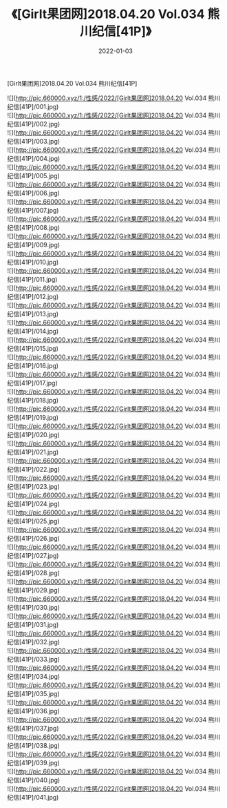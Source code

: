 ﻿---
layout: post
title:  《[Girlt果团网]2018.04.20 Vol.034 熊川纪信[41P]》
date:   2022-01-03
img: http://pic.660000.xyz/1:/性感/2022/[Girlt果团网]2018.04.20 Vol.034 熊川纪信[41P]/000.jpg
categories: [美女, 清纯, 唯美]
---

[Girlt果团网]2018.04.20 Vol.034 熊川纪信[41P]

  ![](http://pic.660000.xyz/1:/性感/2022/[Girlt果团网]2018.04.20 Vol.034 熊川纪信[41P]/001.jpg) <br> ![](http://pic.660000.xyz/1:/性感/2022/[Girlt果团网]2018.04.20 Vol.034 熊川纪信[41P]/002.jpg) <br> ![](http://pic.660000.xyz/1:/性感/2022/[Girlt果团网]2018.04.20 Vol.034 熊川纪信[41P]/003.jpg) <br> ![](http://pic.660000.xyz/1:/性感/2022/[Girlt果团网]2018.04.20 Vol.034 熊川纪信[41P]/004.jpg) <br> ![](http://pic.660000.xyz/1:/性感/2022/[Girlt果团网]2018.04.20 Vol.034 熊川纪信[41P]/005.jpg) <br> ![](http://pic.660000.xyz/1:/性感/2022/[Girlt果团网]2018.04.20 Vol.034 熊川纪信[41P]/006.jpg) <br> ![](http://pic.660000.xyz/1:/性感/2022/[Girlt果团网]2018.04.20 Vol.034 熊川纪信[41P]/007.jpg) <br> ![](http://pic.660000.xyz/1:/性感/2022/[Girlt果团网]2018.04.20 Vol.034 熊川纪信[41P]/008.jpg) <br> ![](http://pic.660000.xyz/1:/性感/2022/[Girlt果团网]2018.04.20 Vol.034 熊川纪信[41P]/009.jpg) <br> ![](http://pic.660000.xyz/1:/性感/2022/[Girlt果团网]2018.04.20 Vol.034 熊川纪信[41P]/010.jpg) <br> ![](http://pic.660000.xyz/1:/性感/2022/[Girlt果团网]2018.04.20 Vol.034 熊川纪信[41P]/011.jpg) <br> ![](http://pic.660000.xyz/1:/性感/2022/[Girlt果团网]2018.04.20 Vol.034 熊川纪信[41P]/012.jpg) <br> ![](http://pic.660000.xyz/1:/性感/2022/[Girlt果团网]2018.04.20 Vol.034 熊川纪信[41P]/013.jpg) <br> ![](http://pic.660000.xyz/1:/性感/2022/[Girlt果团网]2018.04.20 Vol.034 熊川纪信[41P]/014.jpg) <br> ![](http://pic.660000.xyz/1:/性感/2022/[Girlt果团网]2018.04.20 Vol.034 熊川纪信[41P]/015.jpg) <br> ![](http://pic.660000.xyz/1:/性感/2022/[Girlt果团网]2018.04.20 Vol.034 熊川纪信[41P]/016.jpg) <br> ![](http://pic.660000.xyz/1:/性感/2022/[Girlt果团网]2018.04.20 Vol.034 熊川纪信[41P]/017.jpg) <br> ![](http://pic.660000.xyz/1:/性感/2022/[Girlt果团网]2018.04.20 Vol.034 熊川纪信[41P]/018.jpg) <br> ![](http://pic.660000.xyz/1:/性感/2022/[Girlt果团网]2018.04.20 Vol.034 熊川纪信[41P]/019.jpg) <br> ![](http://pic.660000.xyz/1:/性感/2022/[Girlt果团网]2018.04.20 Vol.034 熊川纪信[41P]/020.jpg) <br> ![](http://pic.660000.xyz/1:/性感/2022/[Girlt果团网]2018.04.20 Vol.034 熊川纪信[41P]/021.jpg) <br> ![](http://pic.660000.xyz/1:/性感/2022/[Girlt果团网]2018.04.20 Vol.034 熊川纪信[41P]/022.jpg) <br> ![](http://pic.660000.xyz/1:/性感/2022/[Girlt果团网]2018.04.20 Vol.034 熊川纪信[41P]/023.jpg) <br> ![](http://pic.660000.xyz/1:/性感/2022/[Girlt果团网]2018.04.20 Vol.034 熊川纪信[41P]/024.jpg) <br> ![](http://pic.660000.xyz/1:/性感/2022/[Girlt果团网]2018.04.20 Vol.034 熊川纪信[41P]/025.jpg) <br> ![](http://pic.660000.xyz/1:/性感/2022/[Girlt果团网]2018.04.20 Vol.034 熊川纪信[41P]/026.jpg) <br> ![](http://pic.660000.xyz/1:/性感/2022/[Girlt果团网]2018.04.20 Vol.034 熊川纪信[41P]/027.jpg) <br> ![](http://pic.660000.xyz/1:/性感/2022/[Girlt果团网]2018.04.20 Vol.034 熊川纪信[41P]/028.jpg) <br> ![](http://pic.660000.xyz/1:/性感/2022/[Girlt果团网]2018.04.20 Vol.034 熊川纪信[41P]/029.jpg) <br> ![](http://pic.660000.xyz/1:/性感/2022/[Girlt果团网]2018.04.20 Vol.034 熊川纪信[41P]/030.jpg) <br> ![](http://pic.660000.xyz/1:/性感/2022/[Girlt果团网]2018.04.20 Vol.034 熊川纪信[41P]/031.jpg) <br> ![](http://pic.660000.xyz/1:/性感/2022/[Girlt果团网]2018.04.20 Vol.034 熊川纪信[41P]/032.jpg) <br> ![](http://pic.660000.xyz/1:/性感/2022/[Girlt果团网]2018.04.20 Vol.034 熊川纪信[41P]/033.jpg) <br> ![](http://pic.660000.xyz/1:/性感/2022/[Girlt果团网]2018.04.20 Vol.034 熊川纪信[41P]/034.jpg) <br> ![](http://pic.660000.xyz/1:/性感/2022/[Girlt果团网]2018.04.20 Vol.034 熊川纪信[41P]/035.jpg) <br> ![](http://pic.660000.xyz/1:/性感/2022/[Girlt果团网]2018.04.20 Vol.034 熊川纪信[41P]/036.jpg) <br> ![](http://pic.660000.xyz/1:/性感/2022/[Girlt果团网]2018.04.20 Vol.034 熊川纪信[41P]/037.jpg) <br> ![](http://pic.660000.xyz/1:/性感/2022/[Girlt果团网]2018.04.20 Vol.034 熊川纪信[41P]/038.jpg) <br> ![](http://pic.660000.xyz/1:/性感/2022/[Girlt果团网]2018.04.20 Vol.034 熊川纪信[41P]/039.jpg) <br> ![](http://pic.660000.xyz/1:/性感/2022/[Girlt果团网]2018.04.20 Vol.034 熊川纪信[41P]/040.jpg) <br> ![](http://pic.660000.xyz/1:/性感/2022/[Girlt果团网]2018.04.20 Vol.034 熊川纪信[41P]/041.jpg) <br>
